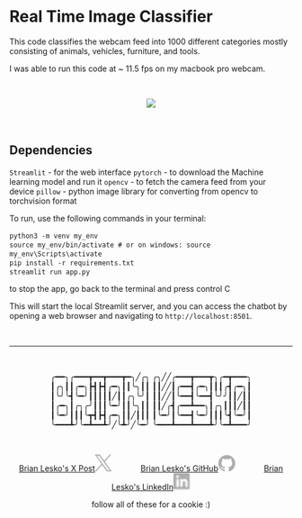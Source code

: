 
# Real Time Image Classifier

This code classifies the webcam feed into 1000 different categories mostly consisting of animals, vehicles, furniture, and tools.

I was able to run this code at ~ 11.5 fps on my macbook pro webcam.

&nbsp;

<div align="center"><img src="docs/preview.png" width="800"></div>

&nbsp;

## Dependencies

`Streamlit` - for the web interface
`pytorch` - to download the Machine learning model and run it
`opencv` - to fetch the camera feed from your device
`pillow` - python image library for converting from opencv to torchvision format

To run, use the following commands in your terminal:
```
python3 -m venv my_env
source my_env/bin/activate # or on windows: source my_env\Scripts\activate
pip install -r requirements.txt
streamlit run app.py
```

to stop the app, go back to the terminal and press control C

This will start the local Streamlit server, and you can access the chatbot by opening a web browser and navigating to `http://localhost:8501`.

&nbsp;

<hr>

&nbsp;

<div align="center">



╭━━╮╭━━━┳━━┳━━━┳━╮╱╭╮        ╭╮╱╱╭━━━┳━━━┳╮╭━┳━━━╮
┃╭╮┃┃╭━╮┣┫┣┫╭━╮┃┃╰╮┃┃        ┃┃╱╱┃╭━━┫╭━╮┃┃┃╭┫╭━╮┃
┃╰╯╰┫╰━╯┃┃┃┃┃╱┃┃╭╮╰╯┃        ┃┃╱╱┃╰━━┫╰━━┫╰╯╯┃┃╱┃┃
┃╭━╮┃╭╮╭╯┃┃┃╰━╯┃┃╰╮┃┃        ┃┃╱╭┫╭━━┻━━╮┃╭╮┃┃┃╱┃┃
┃╰━╯┃┃┃╰┳┫┣┫╭━╮┃┃╱┃┃┃        ┃╰━╯┃╰━━┫╰━╯┃┃┃╰┫╰━╯┃
╰━━━┻╯╰━┻━━┻╯╱╰┻╯╱╰━╯        ╰━━━┻━━━┻━━━┻╯╰━┻━━━╯
  


&nbsp;


<a href="https://x.com/TheBrianLesko/status/1124018912268554240">Brian Lesko's X Post<img src="https://raw.githubusercontent.com/BrianLesko/BrianLesko/main/.socials/svg-grey/x.svg" width="30" alt="Brian Lesko's X Logo"></a> &nbsp; &nbsp; &nbsp; &nbsp; &nbsp; &nbsp; <a href="https://github.com/BrianLesko">Brian Lesko's GitHub<img src="https://raw.githubusercontent.com/BrianLesko/BrianLesko/main/.socials/svg-grey/github.svg" width="30" alt="Brian Lesko's GitHub Logo"></a> &nbsp; &nbsp; &nbsp; &nbsp; &nbsp; &nbsp; <a href="https://www.linkedin.com/in/brianlesko/">Brian Lesko's LinkedIn<img src="https://raw.githubusercontent.com/BrianLesko/BrianLesko/main/.socials/svg-grey/linkedin.svg" width="30" alt="Brian Lesko's LinkedIn Logo"></a>

follow all of these for a cookie :)

</div>


&nbsp;


